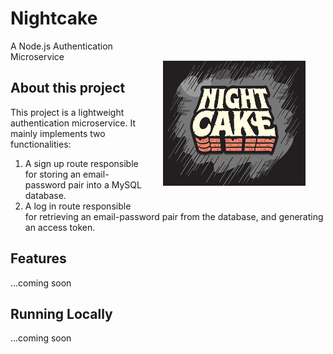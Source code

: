# Nightcake

<img src="night-cake-logo.png" align="right" alt="Night Cake Logo" width="228" height="200" style="padding: 2rem;">

A Node.js Authentication Microservice

## About this project

This project is a lightweight authentication microservice. It mainly implements two functionalities:

1. A sign up route responsible for storing an email-password pair into a MySQL database.
1. A log in route responsible for retrieving an email-password pair from the database, and generating an access token.

## Features

...coming soon

## Running Locally

...coming soon
